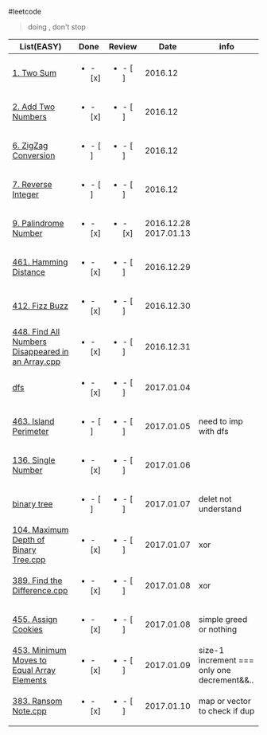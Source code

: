 #leetcode

>doing , don't stop

|List(EASY)|Done |Review|Date|info
|----|-----|------|----|----|
|[1. Two Sum](https://leetcode.com/problems/two-sum/)                       |<ul><li>- [x] </li></ul> | <ul><li>- [ ] </li></ul> | 2016.12
|[2. Add Two Numbers](https://leetcode.com/problems/add-two-numbers/)       |<ul><li>- [x] </li></ul> | <ul><li>- [ ] </li></ul> | 2016.12
|[6. ZigZag Conversion](https://leetcode.com/problems/zigzag-conversion/)   |<ul><li>- [ ] </li></ul> | <ul><li>- [ ] </li></ul> | 2016.12
|[7. Reverse Integer](https://leetcode.com/problems/reverse-integer/)       |<ul><li>- [ ] </li></ul> | <ul><li>- [ ] </li></ul> | 2016.12
|[9. Palindrome Number](https://leetcode.com/problems/palindrome-number/)   |<ul><li>- [x] </li></ul> | <ul><li>- [x] </li></ul> | 2016.12.28 2017.01.13
|[461. Hamming Distance](https://leetcode.com/problems/hamming-distance/)   |<ul><li>- [x] </li></ul> | <ul><li>- [ ] </li></ul> | 2016.12.29
|[412. Fizz Buzz](https://leetcode.com/problems/fizz-buzz/)   |<ul><li>- [x] </li></ul> | <ul><li>- [ ] </li></ul> | 2016.12.30
|[448. Find All Numbers Disappeared in an Array.cpp](https://leetcode.com/problems/find-all-numbers-disappeared-in-an-array/)   |<ul><li>- [x] </li></ul> | <ul><li>- [ ] </li></ul> | 2016.12.31
|[dfs](https://github.com/NominationP/Leetcode_recrod/blob/master/data_struct%26%26algorithm/dfs.cpp)   |<ul><li>- [x] </li></ul> | <ul><li>- [ ] </li></ul> | 2017.01.04
|[463. Island Perimeter](https://leetcode.com/problems/island-perimeter/)   |<ul><li>- [ ] </li></ul> | <ul><li>- [ ] </li></ul> | 2017.01.05|need to imp with dfs
|[136. Single Number](https://leetcode.com/problems/single-number/)   |<ul><li>- [x] </li></ul> | <ul><li>- [ ] </li></ul> | 2017.01.06
|[binary tree](https://github.com/NominationP/Leetcode_recrod/blob/master/data_struct%26%26algorithm/binary_tree.cpp)   |<ul><li>- [ ] </li></ul> | <ul><li>- [ ] </li></ul> | 2017.01.07|delet not understand
|[104. Maximum Depth of Binary Tree.cpp](https://leetcode.com/problems/maximum-depth-of-binary-tree/)   |<ul><li>- [x] </li></ul> | <ul><li>- [ ] </li></ul> | 2017.01.07 | xor
|[389. Find the Difference.cpp](https://leetcode.com/problems/find-the-difference/)   |<ul><li>- [x] </li></ul> | <ul><li>- [ ] </li></ul> | 2017.01.08 | xor
|[455. Assign Cookies](https://leetcode.com/problems/assign-cookies/)   |<ul><li>- [x] </li></ul> | <ul><li>- [ ] </li></ul> | 2017.01.08 | simple greed or nothing
|[453. Minimum Moves to Equal Array Elements](https://leetcode.com/problems/minimum-moves-to-equal-array-elements/)   |<ul><li>- [x] </li></ul> | <ul><li>- [ ] </li></ul> | 2017.01.09 | size-1 increment === only one decrement&&..
|[383. Ransom Note.cpp](https://leetcode.com/problems/ransom-note/)   |<ul><li>- [x] </li></ul> | <ul><li>- [ ] </li></ul> | 2017.01.10 | map or vector to check if dup

